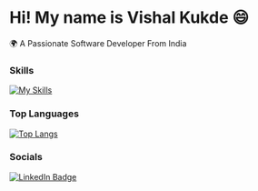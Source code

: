 Hi! My name is Vishal Kukde 😄
========================================================================================================================================

🌍  A Passionate Software Developer From India
<br/>

### Skills

[![My Skills](https://skillicons.dev/icons?i=html,css,js,ts,react,redux,nextjs,materialui)](https://skillicons.dev)

### Top Languages

[![Top Langs](https://github-readme-stats.vercel.app/api/top-langs/?username=Vishalkukde&layout=compact&text_color=daf7dc&bg_color=151515)](https://github.com/kumawatlalit912/github-readme-stats)

### Socials

<div id="badges">
  <a href="https://www.linkedin.com/in/vishalkukde/">
    <img src="https://img.shields.io/badge/LinkedIn-blue?style=for-the-badge&logo=linkedin&logoColor=white" alt="LinkedIn Badge"/>
  </a>
</div>
